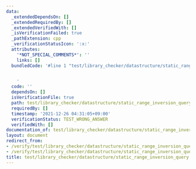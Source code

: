 ```yaml
---
data:
  _extendedDependsOn: []
  _extendedRequiredBy: []
  _extendedVerifiedWith: []
  _isVerificationFailed: true
  _pathExtension: cpp
  _verificationStatusIcon: ':x:'
  attributes:
    '*NOT_SPECIAL_COMMENTS*': ''
    links: []
  bundledCode: '#line 1 "test/library_checker/datastructure/static_range_inversion_query.test.cpp"


    '
  code: ''
  dependsOn: []
  isVerificationFile: true
  path: test/library_checker/datastructure/static_range_inversion_query.test.cpp
  requiredBy: []
  timestamp: '2021-12-26 04:31:05+09:00'
  verificationStatus: TEST_WRONG_ANSWER
  verifiedWith: []
documentation_of: test/library_checker/datastructure/static_range_inversion_query.test.cpp
layout: document
redirect_from:
- /verify/test/library_checker/datastructure/static_range_inversion_query.test.cpp
- /verify/test/library_checker/datastructure/static_range_inversion_query.test.cpp.html
title: test/library_checker/datastructure/static_range_inversion_query.test.cpp
---
```

